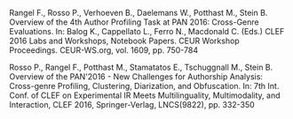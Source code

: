 Rangel F., Rosso P., Verhoeven B., Daelemans W., Potthast M., Stein B. Overview of the 4th Author Profiling Task at PAN 2016: Cross-Genre Evaluations. In: Balog K., Cappellato L., Ferro N., Macdonald C. (Eds.) CLEF 2016 Labs and Workshops, Notebook Papers. CEUR Workshop Proceedings. CEUR-WS.org, vol. 1609, pp. 750-784

Rosso P., Rangel F., Potthast M., Stamatatos E., Tschuggnall M., Stein B. Overview of the PAN'2016 - New Challenges for Authorship Analysis: Cross-genre Profiling, Clustering, Diarization, and Obfuscation. In: 7th Int. Conf. of CLEF on Experimental IR Meets Multilinguality, Multimodality, and Interaction, CLEF 2016, Springer-Verlag, LNCS(9822), pp. 332-350
